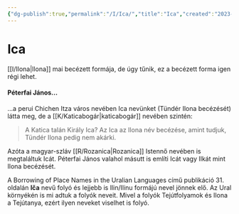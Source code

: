 ```yaml
---
{"dg-publish":true,"permalink":"/I/Ica/","title":"Ica","created":"2023-11-14T03:26","updated":"2024-02-02T02:35"}
---
```



# Ica

[[I/Ilona\|Ilona]] mai becézett formája, de úgy tűnik, ez a becézett forma igen régi lehet.  

#### Péterfai János...

...a perui Chichen Itza város nevében Ica nevünket (Tündér Ilona becézését) látta meg, de a [[K/Katicabogár\|katicabogár]] nevében szintén:  
> A Katica talán Király Ica? Az Ica az Ilona név becézése, amint tudjuk, Tündér Ilona pedig nem akárki.  

Azóta a magyar-szláv [[R/Rozanica\|Rozanica]] Istennő nevében is megtaláltuk Icát. Péterfai János valahol másutt is említi Icát vagy Ilkát mint Ilona becézését.  

A Borrowing of Place Names in the Uralian Languages című publikáció 31. oldalán **Iča** nevű folyó és lejjebb is Ilin/Ilinu formájú nevel jönnek elő. Az Ural környékén is mi adtuk a folyók neveit. Mivel a folyók Tejútfolyamok és Ilona a Tejútanya, ezért ilyen neveket viselhet is folyó.  